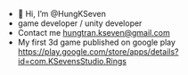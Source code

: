 - 👋 Hi, I’m @HungKSeven
- game developer / unity developer
- Contact me hungtran.kseven@gmail.com
- My first 3d game published on google play https://play.google.com/store/apps/details?id=com.KSevensStudio.Rings



<!---
HungKSeven/HungKSeven is a ✨ special ✨ repository because its `README.md` (this file) appears on your GitHub profile.
You can click the Preview link to take a look at your changes.
--->
